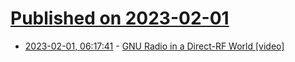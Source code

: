 # [Published on 2023-02-01](index.md)

* [2023-02-01, 06:17:41](https://news.ycombinator.com/item?id=34607113) - [GNU Radio in a Direct-RF World [video]](https://archive.org/details/youtube-7N27o-DpQZM)
